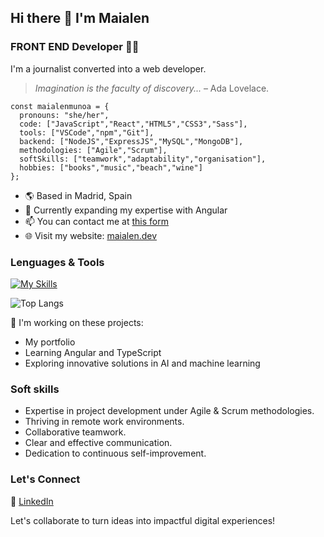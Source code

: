 ## Hi there 👋 I'm Maialen

### FRONT END Developer 👩‍💻

I'm a journalist converted into a web developer.

>*Imagination is the faculty of discovery...* – Ada Lovelace.

```
const maialenmunoa = {
  pronouns: "she/her",
  code: ["JavaScript","React","HTML5","CSS3","Sass"],
  tools: ["VSCode","npm","Git"],
  backend: ["NodeJS","ExpressJS","MySQL","MongoDB"],
  methodologies: ["Agile","Scrum"],
  softSkills: ["teamwork","adaptability","organisation"],
  hobbies: ["books","music","beach","wine"]
};
```

- 🌎 Based in Madrid, Spain
- 🚀 Currently expanding my expertise with Angular
- 📫 You can contact me at [this form](https://maialen.dev/contacto)
- 🌐 Visit my website: [maialen.dev](https://maialen.dev)

### Lenguages & Tools

[![My Skills](https://skillicons.dev/icons?i=html,css,sass,js,react,git,github,npm,nodejs,nextjs,mysql,mongodb,express,postman,vscode&theme=light)](https://skillicons.dev)

![Top Langs](https://github-readme-stats.vercel.app/api/top-langs/?username=maialenmunoa&layout=compact)

🚀 I'm working on these projects:

- My portfolio
- Learning Angular and TypeScript
- Exploring innovative solutions in AI and machine learning

### Soft skills

- Expertise in project development under Agile & Scrum methodologies.
- Thriving in remote work environments.
- Collaborative teamwork.
- Clear and effective communication.
- Dedication to continuous self-improvement.

### Let's Connect

🔗 [LinkedIn](https://www.linkedin.com/in/maialenmunoa/)

Let's collaborate to turn ideas into impactful digital experiences!
